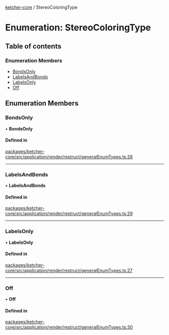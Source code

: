 [ketcher-core](../README.md) / StereoColoringType

# Enumeration: StereoColoringType

## Table of contents

### Enumeration Members

- [BondsOnly](StereoColoringType.md#bondsonly)
- [LabelsAndBonds](StereoColoringType.md#labelsandbonds)
- [LabelsOnly](StereoColoringType.md#labelsonly)
- [Off](StereoColoringType.md#off)

## Enumeration Members

### BondsOnly

• **BondsOnly**

#### Defined in

[packages/ketcher-core/src/application/render/restruct/generalEnumTypes.ts:28](https://github.com/epam/ketcher/blob/bf065756/packages/ketcher-core/src/application/render/restruct/generalEnumTypes.ts#L28)

___

### LabelsAndBonds

• **LabelsAndBonds**

#### Defined in

[packages/ketcher-core/src/application/render/restruct/generalEnumTypes.ts:29](https://github.com/epam/ketcher/blob/bf065756/packages/ketcher-core/src/application/render/restruct/generalEnumTypes.ts#L29)

___

### LabelsOnly

• **LabelsOnly**

#### Defined in

[packages/ketcher-core/src/application/render/restruct/generalEnumTypes.ts:27](https://github.com/epam/ketcher/blob/bf065756/packages/ketcher-core/src/application/render/restruct/generalEnumTypes.ts#L27)

___

### Off

• **Off**

#### Defined in

[packages/ketcher-core/src/application/render/restruct/generalEnumTypes.ts:30](https://github.com/epam/ketcher/blob/bf065756/packages/ketcher-core/src/application/render/restruct/generalEnumTypes.ts#L30)
